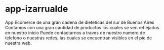 # app-izarrualde
App Ecomerce de una gran cadena de dieteticas del sur de Buenos Aires
Contamos con una gran cantidad de productos los cuales se ven reflejados en nuestro inicio
Puede contactarnos a traves de nuestro numero de telefono o nuestras redes, las cuales se encuentran visibles en el pie de nuestra web.
